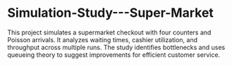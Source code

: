 # Simulation-Study---Super-Market
This project simulates a supermarket checkout with four counters and Poisson arrivals. It analyzes waiting times, cashier utilization, and throughput across multiple runs. The study identifies bottlenecks and uses queueing theory to suggest improvements for efficient customer service.
